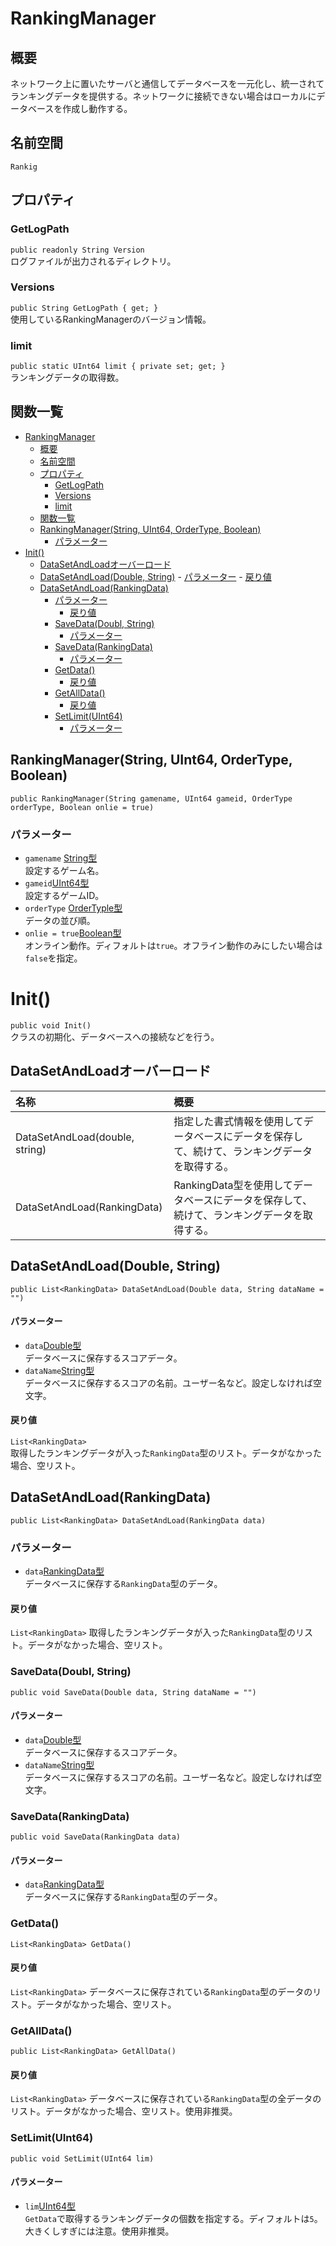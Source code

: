 # RankingManager

## 概要
ネットワーク上に置いたサーバと通信してデータベースを一元化し、統一されてランキングデータを提供する。ネットワークに接続できない場合はローカルにデータベースを作成し動作する。

## 名前空間
`Rankig`

## プロパティ
### GetLogPath
`public readonly String Version`  
ログファイルが出力されるディレクトリ。
### Versions
`public String GetLogPath { get; }`  
使用しているRankingManagerのバージョン情報。
### limit
`public static UInt64 limit { private set; get; }`  
ランキングデータの取得数。

## 関数一覧

<!-- TOC -->

- [RankingManager](#rankingmanager)
    - [概要](#概要)
    - [名前空間](#名前空間)
    - [プロパティ](#プロパティ)
        - [GetLogPath](#getlogpath)
        - [Versions](#versions)
        - [limit](#limit)
    - [関数一覧](#関数一覧)
    - [RankingManager(String, UInt64, OrderType, Boolean)](#rankingmanagerstring-uint64-ordertype-boolean)
        - [パラメーター](#パラメーター)
- [Init()](#init)
    - [DataSetAndLoadオーバーロード](#datasetandloadオーバーロード)
    - [DataSetAndLoad(Double, String)](#datasetandloaddouble-string)
            - [パラメーター](#パラメーター-1)
            - [戻り値](#戻り値)
    - [DataSetAndLoad(RankingData)](#datasetandloadrankingdata)
        - [パラメーター](#パラメーター-2)
            - [戻り値](#戻り値-1)
        - [SaveData(Doubl, String)](#savedatadoubl-string)
            - [パラメーター](#パラメーター-3)
        - [SaveData(RankingData)](#savedatarankingdata)
            - [パラメーター](#パラメーター-4)
        - [GetData()](#getdata)
            - [戻り値](#戻り値-2)
        - [GetAllData()](#getalldata)
            - [戻り値](#戻り値-3)
        - [SetLimit(UInt64)](#setlimituint64)
            - [パラメーター](#パラメーター-5)

<!-- /TOC -->


## RankingManager(String, UInt64, OrderType, Boolean)
`public RankingManager(String gamename, UInt64 gameid, OrderType orderType, Boolean onlie = true)`
### パラメーター
- `gamename` [String型](https://docs.microsoft.com/ja-jp/dotnet/api/system.string?redirectedfrom=MSDN&view=netframework-4.7.2)  
設定するゲーム名。
- `gameid`[UInt64型](https://docs.microsoft.com/ja-jp/dotnet/api/system.uint64?redirectedfrom=MSDN&view=netframework-4.7.2)  
設定するゲームID。
- `orderType` [OrderTyple型]()  
データの並び順。
- `onlie = true`[Boolean型](https://docs.microsoft.com/ja-jp/dotnet/csharp/language-reference/keywords/bool)  
オンライン動作。ディフォルトは`true`。オフライン動作のみにしたい場合は`false`を指定。

# Init()
`public void Init()`  
クラスの初期化、データベースへの接続などを行う。

## DataSetAndLoadオーバーロード

| 名称 | 概要 |
| :- | :- |
| DataSetAndLoad(double, string) | 指定した書式情報を使用してデータベースにデータを保存して、続けて、ランキングデータを取得する。 |
| DataSetAndLoad(RankingData) | RankingData型を使用してデータベースにデータを保存して、続けて、ランキングデータを取得する。 |

## DataSetAndLoad(Double, String)
`public List<RankingData> DataSetAndLoad(Double data, String dataName = "")`

#### パラメーター
- `data`[Double型](https://docs.microsoft.com/ja-jp/dotnet/csharp/language-reference/keywords/double)  
データベースに保存するスコアデータ。
- `dataName`[String型](https://docs.microsoft.com/ja-jp/dotnet/api/system.string?redirectedfrom=MSDN&view=netframework-4.7.2)  
データベースに保存するスコアの名前。ユーザー名など。設定しなければ空文字。

#### 戻り値
`List<RankingData>`  
取得したランキングデータが入った`RankingData`型のリスト。データがなかった場合、空リスト。


## DataSetAndLoad(RankingData)
`public List<RankingData> DataSetAndLoad(RankingData data)`

### パラメーター
- `data`[RankingData型]()  
データベースに保存する`RankingData`型のデータ。

#### 戻り値
`List<RankingData>`
取得したランキングデータが入った`RankingData`型のリスト。データがなかった場合、空リスト。

### SaveData(Doubl, String)
`public void SaveData(Double data, String dataName = "")`

#### パラメーター
- `data`[Double型](https://docs.microsoft.com/ja-jp/dotnet/csharp/language-reference/keywords/double)  
データベースに保存するスコアデータ。
- `dataName`[String型](https://docs.microsoft.com/ja-jp/dotnet/api/system.string?redirectedfrom=MSDN&view=netframework-4.7.2)  
データベースに保存するスコアの名前。ユーザー名など。設定しなければ空文字。

### SaveData(RankingData)
`public void SaveData(RankingData data)`

#### パラメーター
- `data`[RankingData型]()  
データベースに保存する`RankingData`型のデータ。

### GetData()
`List<RankingData> GetData()`   

#### 戻り値
`List<RankingData>`
データベースに保存されている`RankingData`型のデータのリスト。データがなかった場合、空リスト。

### GetAllData()
`public List<RankingData> GetAllData()`

#### 戻り値
`List<RankingData>`
データベースに保存されている`RankingData`型の全データのリスト。データがなかった場合、空リスト。使用非推奨。

### SetLimit(UInt64)
`public void SetLimit(UInt64 lim)`

#### パラメーター
- `lim`[UInt64型](https://docs.microsoft.com/ja-jp/dotnet/api/system.uint64?redirectedfrom=MSDN&view=netframework-4.7.2)  
`GetData`で取得するランキングデータの個数を指定する。ディフォルトは`5`。大きくしすぎには注意。使用非推奨。